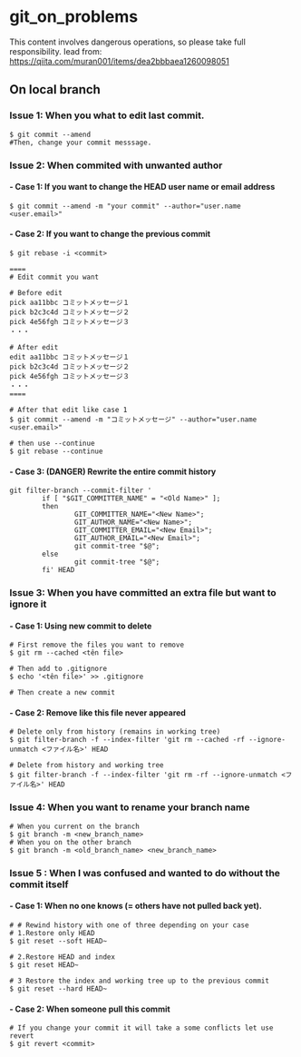 # git_on_problems
This content involves dangerous operations, so please take full responsibility.
Iead from: https://qiita.com/muran001/items/dea2bbbaea1260098051


## On local branch

### Issue 1: When you what to edit last commit.
```
$ git commit --amend
#Then, change your commit messsage.
```

### Issue 2: When commited with unwanted author

#### - Case 1: If you want to change the HEAD user name or email address
```
$ git commit --amend -m "your commit" --author="user.name <user.email>"
```
#### - Case 2: If you want to change the previous commit
```
$ git rebase -i <commit>

====
# Edit commit you want

# Before edit
pick aa11bbc コミットメッセージ１
pick b2c3c4d コミットメッセージ２
pick 4e56fgh コミットメッセージ３
・・・

# After edit
edit aa11bbc コミットメッセージ１
pick b2c3c4d コミットメッセージ２
pick 4e56fgh コミットメッセージ３
・・・
====

# After that edit like case 1
$ git commit --amend -m "コミットメッセージ" --author="user.name <user.email>"

# then use --continue
$ git rebase --continue
```
#### - Case 3: (DANGER) Rewrite the entire commit history
```
git filter-branch --commit-filter '
        if [ "$GIT_COMMITTER_NAME" = "<Old Name>" ];
        then
                GIT_COMMITTER_NAME="<New Name>";
                GIT_AUTHOR_NAME="<New Name>";
                GIT_COMMITTER_EMAIL="<New Email>";
                GIT_AUTHOR_EMAIL="<New Email>";
                git commit-tree "$@";
        else
                git commit-tree "$@";
        fi' HEAD
```
### Issue 3: When you have committed an extra file but want to ignore it
#### - Case 1: Using new commit to delete
```
# First remove the files you want to remove
$ git rm --cached <tên file>

# Then add to .gitignore
$ echo '<tên file>' >> .gitignore

# Then create a new commit
``` 
#### - Case 2: Remove like this file never appeared 
```
# Delete only from history (remains in working tree)
$ git filter-branch -f --index-filter 'git rm --cached -rf --ignore-unmatch <ファイル名>' HEAD

# Delete from history and working tree
$ git filter-branch -f --index-filter 'git rm -rf --ignore-unmatch <ファイル名>' HEAD
```
### Issue 4: When you want to rename your branch name
```
# When you current on the branch
$ git branch -m <new_branch_name>
# When you on the other branch
$ git branch -m <old_branch_name> <new_branch_name>
```
### Issue 5 : When I was confused and wanted to do without the commit itself
#### - Case 1: When no one knows (= others have not pulled back yet).
```
# # Rewind history with one of three depending on your case
# 1.Restore only HEAD
$ git reset --soft HEAD~

# 2.Restore HEAD and index
$ git reset HEAD~

# 3 Restore the index and working tree up to the previous commit
$ git reset --hard HEAD~
```
#### - Case 2: When someone pull this commit 
```
# If you change your commit it will take a some conflicts let use revert
$ git revert <commit>
```
 
